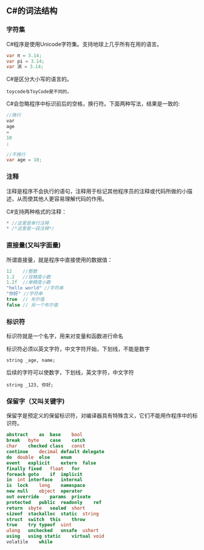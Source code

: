 ## C#的词法结构

### 字符集

C#程序是使用Unicode字符集。支持地球上几乎所有在用的语言。

```csharp
var π = 3.14;
var pi = 3.14;
var 派 = 3.14;
```

C#是区分大小写的语言的。

`toycode与ToyCode是不同的。`

C#会忽略程序中标识前后的空格，换行符。下面两种写法，结果是一致的:

```csharp
//换行
var 
age 
=
10
;

//不换行
var age = 10;
```

### 注释
注释是程序不会执行的语句，注释用于标记其他程序员的注释或代码所做的小描述，从而使其他人更容易理解代码的作用。

C#支持两种格式的注释：
```csharp
* //这里是单行注释
* /*这里是一段注释*/
```

### 直接量(又叫字面量)
所谓直接量，就是程序中直接使用的数据值：
```csharp
12    //整数
1.2   //双精度小数
1.2f  //单精度小数
"hello world" //字符串
"你好" //字符串
true  // 布尔值
false // 另一个布尔值
```

### 标识符
标识符就是一个名字，用来对变量和函数进行命名

标识符必须以英文字符，中文字符开始，下划线，不能是数字

`string _age, name;`

后续的字符可以使数字，下划线，英文字符，中文字符

`string _123, 你好;`

### 保留字（又叫关键字)
保留字是预定义的保留标识符，对编译器具有特殊含义，它们不能用作程序中的标识符。
```csharp
abstract	as	base	bool	
break	byte	case	catch	
char	checked	class	const	
continue	decimal	default	delegate	
do	double	else	enum	
event	explicit	extern	false	
finally	fixed	float	for	
foreach	goto	if	implicit	
in	int	interface	internal	
is	lock	long	namespace	
new	null	object	operator	
out	override	params	private	
protected	public	readonly	ref	
return	sbyte	sealed	short	
sizeof	stackalloc	static	string	
struct	switch	this	throw	
true	try	typeof	uint	
ulong	unchecked	unsafe	ushort	
using	using static	virtual	void	
volatile	while
```
